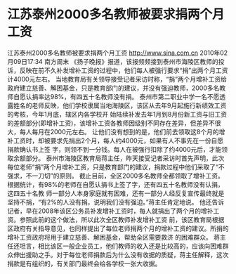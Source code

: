 # 江苏泰州2000多名教师被要求捐两个月工资

江苏泰州2000多名教师被要求捐两个月工资
http://www.sina.com.cn  2010年02月09日17:34  南方周末
《扬子晚报》报道，该报频频接到泰州市海陵区教师的投诉，反映在前不久补发增补工资的过程中，他们每人被强行要求“捐”出两个月工资计4000元左右。
当地教育局有关领导接受记者采访时称，“捐”两个月增补工资给政府建立慈善、解困基金，只是教育部门的建议，并没有强迫教师，2000多名教师自愿认捐率达98%，有四五十名教师没有捐。
泰州市第二职业中学一名不愿透露姓名的老师反映，他们学校隶属当地海陵区，该区从去年9月起施行新绩效工资的考核，今年1月底，辖区内各学校开 始陆续补发去年1月到8月份新工资与旧工资的差额部分(即增补工资)，该增补工资各教师因级别不同存在差异，但差异不很大，每人每月在2000元左右。
让他们没有想到的是，他们前去领取这8个月的增补工资时，却被要求先捐出2个月，每人约4000元，如果有人不事先在一份自愿捐款确认书上签 字，则领不到一分钱。每人在被强行扣除了约4000元后，才能领取余额部分。
泰州市海陵区教育局蒋主任，昨天接受记者采访时首先声明，此次每位老师“捐”两个月增补工资，只是教育部门的建议，捐款过程中他们采取了“不强求，不一刀切”的原则。
截止目前，全区2000多名教师全都领取了增补工资。根据统计，有98%的老师在自愿认捐书上签了字，还有四五十名教师没有认捐，这四五十名教 师一部分人本身家庭就有困难，还有一部分人经反复宣传最终就是坚持不捐，“有2%的人没有捐，说明我们没有强迫。”蒋主任肯定地说。
他还告诉记者，早在2008年该区公务员补发增补工资时，每人就捐出了两个月的增补工资。参照此前的这个做法，所以此次全区教师补发增补工资 前，该区教育局根据区政府有关指导意见，也同样提出了每位老师捐两个月的增补工资的建议。所捐的增补工资政府将用于建立慈善、解困基金，帮助全区需要救济 的困难群众。
蒋主任还坦言，相比该区一般企业员工，他们教师的收入还是比较高的，应该向困难群众伸出援助之手。对于每位老师捐款后为什么没有收据的质疑，蒋主任解释，这次捐款是有组织的，有关部门最终会给各学校一张大收据。

